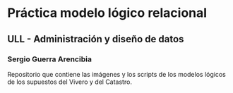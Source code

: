 # Práctica modelo lógico relacional
## ULL - Administración y diseño de datos
### Sergio Guerra Arencibia  

Repositorio que contiene las imágenes y los scripts de los modelos lógicos de los supuestos del Vivero y del Catastro.
